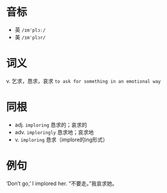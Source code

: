 # 音标

- 英 `/ɪm'plɔː/`
- 美 `/ɪm'plɔr/`

# 词义

v. 乞求，恳求，哀求
`to ask for something in an emotional way`

# 同根

- adj. `imploring` 恳求的；哀求的
- adv. `imploringly` 恳求地；哀求地
- v. `imploring` 恳求（implore的ing形式）

# 例句

‘Don’t go,’ I implored her.
“不要走。”我哀求她。


